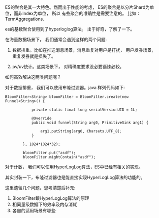 
ES的聚合是其一大特色。然而出于性能的考虑， ES的聚合是以分片Shard为单位，而非Index为单位， 所以
有些聚合的准确性是需要注意的。 比如： TermAggregations.


es的基数聚合使用到了hyperloglog算法。 出于好奇，了解了一下。

在海量数据场景下， 我们通常会遇到这样的两个问题:

1. 数据排重。比如在推送消息场景，消息重复对用户是打扰， 用户发券场景， 重复发券就是损失了。

2. pv/uv统计。这类场景下， 对精确度要求没必要锱铢必较。 

如何高效解决这两类问题呢？

对于数据排重， 我们可以使用布隆过滤器。java 样列代码如下: 
```
BloomFilter<String> bloomFilter = BloomFilter.create(new Funnel<String>() {

            private static final long serialVersionUID = 1L;

            @Override
            public void funnel(String arg0, PrimitiveSink arg1) {

                arg1.putString(arg0, Charsets.UTF_8);
            }

        }, 1024*1024*32);

        bloomFilter.put("asdf");
        bloomFilter.mightContain("asdf");
```

对于计数， 我们可以使用HyperLogLog算法，ES中已经有相关的实现。

其实封装一下，布隆过滤器也是能直接实现HyperLogLog算法的功能的。 

这里遗留几个问题，思考清楚后补充:
1. BloomFilter跟HyperLogLog算法的原理
2. 相同量级数据下的效率及内存消耗
3. 各自的适用场景有哪些


